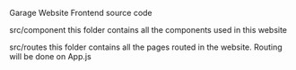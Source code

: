 Garage Website Frontend source code

src/component this folder contains all the components used in this website

src/routes this folder contains all the pages routed in the website. Routing will be done on App.js